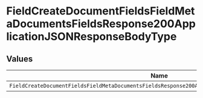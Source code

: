 # FieldCreateDocumentFieldsFieldMetaDocumentsFieldsResponse200ApplicationJSONResponseBodyType


## Values

| Name                                                                                                | Value                                                                                               |
| --------------------------------------------------------------------------------------------------- | --------------------------------------------------------------------------------------------------- |
| `FieldCreateDocumentFieldsFieldMetaDocumentsFieldsResponse200ApplicationJSONResponseBodyTypeNumber` | number                                                                                              |